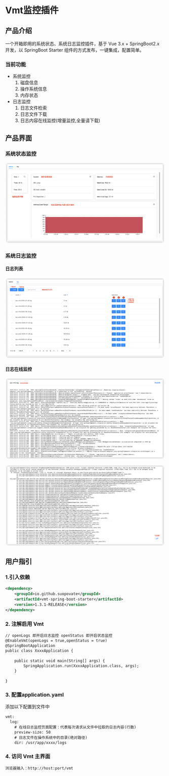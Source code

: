 # Vmt监控插件

## 产品介绍

一个开箱即用的系统状态、系统日志监控插件，基于 Vue 3.x + SpringBoot2.x 开发，以 SpringBoot Starter 组件的方式发布，一键集成，配置简单。

### 当前功能

- 系统监控
  1. 磁盘信息
  2. 操作系统信息
  3. 内存状态
- 日志监控
  1. 日志文件检索
  2. 日志文件下载
  3. 日志内容在线监控(增量监控,全量请下载)

## 产品界面

### 系统状态监控

![vmt-status-0](doc/images/vmt-status-0.png)

### 系统日志监控

#### 日志列表

![vmt-log-0](doc/images/vmt-log-0.png)

#### 日志在线监控

![vmt-logpreview-0](doc/images/vmt-logpreview-0.png)

![vmt-logpreview-1](doc/images/vmt-logpreview-1.png)

## 用户指引

### 1.引入依赖

```xml
<dependency>
    <groupId>io.github.suopovate</groupId>
    <artifactId>vmt-spring-boot-starter</artifactId>
    <version>1.3.1-RELEASE</version>
</dependency>
```

### 2. 注解启用 Vmt

```
// openLogs 即开启日志监控 openStatus 即开启状态监控
@EnableVmt(openLogs = true,openStatus = true)
@SpringBootApplication
public class XxxxApplication {

    public static void main(String[] args) {
        SpringApplication.run(XxxxApplication.class, args);
    }

}
```

### 3. 配置application.yaml

添加以下配置到文件中

```
vmt:
  log:
    # 在线日志监控页面配置：代表每次请求从文件中拉取的日志内容(行数) 
    preview-size: 50
    # 日志文件在操作系统中的目录(绝对路径)
    dir: /usr/app/xxxx/logs
```

### 4. 访问 Vmt 主界面

```
浏览器输入：http://host:port/vmt
```

